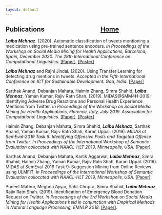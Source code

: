 ```yaml
---
layout: default
---
```



## Publications  &nbsp;   &nbsp;   &nbsp;   &nbsp;   &nbsp;   &nbsp;   &nbsp;   &nbsp;   &nbsp;     &nbsp;   &nbsp;   &nbsp;   &nbsp;   &nbsp;   &nbsp;   &nbsp;   &nbsp;   &nbsp;      [Home](./)                                                                

***Laiba Mehnaz***. (2020). Automatic classification of tweets mentioning a medication using pre-trained sentence
encoders. *In Proceedings of the Workshop on Social Media Mining for Health Applications, Barcelona, Spain,
December 2020. The 28th International Conference on Computational Linguistics.*  [[Paper]](https://www.aclweb.org/anthology/2020.smm4h-1.27/). <a href="laibamehnaz.github.io/SMM4H2020_POSTER_Final_Laiba_Mehnaz.pdf" target="_blank">[Poster]</a>

***Laiba Mehnaz*** and Rajni Jindal. (2020). Using Transfer Learning for detecting drug mentions in tweets.
*Accepted in the Fifth International Conference on ICT for Sustainable Development. Goa, India.* <a href="https://drive.google.com/file/d/1cwxRTEvt21S5vuL-0fCVRFFRSH_p8V8K/view?usp=sharing" target="_blank">[Paper]</a>

Sarthak Anand, Debanjan Mahata, Haimin Zhang, Simra Shahid, ***Laiba Mehnaz***, Yaman Kumar, Rajiv Ratn
Shah. (2019). MIDAS@SMM4H-2019: Identifying Adverse Drug Reactions and Personal Health Experience
Mentions from Twitter. *In Proceedings of the Workshop on Social Media Mining for Health Applications,
Florence, Italy, July 2019. Association for Computational Linguistics.* [[Paper]](https://www.aclweb.org/anthology/W19-3223/). <a href="laibamehnaz.github.io/smm4h_poster (1).pdf" target="_blank">[Poster]</a>

Haimin Zhang, Debanjan Mahata, Simra Shahid, ***Laiba Mehnaz***, Sarthak Anand, Yaman Kumar, Rajiv Ratn
Shah, Karan Uppal. (2019). *MIDAS at SemEval-2019 Task 6: Identifying Offensive Posts and Targeted Offense
from Twitter. In Proceedings of the International Workshop of Semantic Evaluation collocated with
NAACL-HLT 2019, Minneapolis, USA.* [[Paper]](https://www.aclweb.org/anthology/S19-2122/).

Sarthak Anand, Debanjan Mahata, Kartik Aggarwal, ***Laiba Mehnaz***, Simra Shahid, Haimin Zhang, Yaman
Kumar, Rajiv Ratn Shah, Karan Uppal. (2019). MIDAS at SemEval-2019 Task 9: Suggestion Mining from
Online Reviews using ULMFiT. *In Proceedings of the International Workshop of Semantic Evaluation collocated
with NAACL-HLT 2019, Minneapolis, USA.*  [[Paper]](https://www.aclweb.org/anthology/S19-2213/).

Puneet Mathur, Meghna Ayyar, Sahil Chopra, Simra Shahid, ***Laiba Mehnaz***, Rajiv Ratn Shah. (2019).
Identification of Emergency Blood Donation Request on Twitter. *In Proceedings of the 3rd Workshop on Social
Media Mining for Health Applications held in conjunction with Empirical Methods in Natural Language
Processing, EMNLP 2018.*  [[Paper]](https://www.aclweb.org/anthology/W18-5907/).
